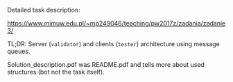 Detailed task description:

https://www.mimuw.edu.pl/~mp249046/teaching/pw2017z/zadania/zadanie3/

TL;DR: Server (`validator`) and clients (`tester`) architecture using message queues.

Solution_description.pdf was README.pdf and tells more about used structures (bot not the task itself).